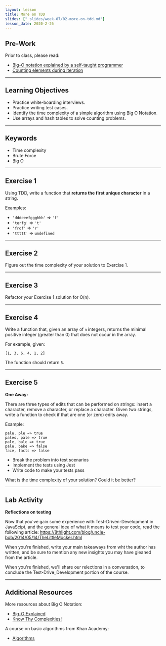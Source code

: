 ```yaml
---
layout: lesson
title: More on TDD
slides: ["_slides/week-07/02-more-on-tdd.md"]
lesson_date: 2020-2-26
---
```


## Pre-Work

Prior to class, please read:

- [Big-O notation explained by a self-taught programmer](https://justin.abrah.ms/computer-science/big-o-notation-explained.html)
- [Counting elements during iteration](https://codility.com/media/train/2-CountingElements.pdf)

---

## Learning Objectives

- Practice white-boarding interviews.
- Practice writing test cases.
- Identify the time complexity of a simple algorithm using Big O Notation.
- Use arrays and hash tables to solve counting problems.

---

## Keywords

- Time complexity
- Brute Force
- Big O

---

## Exercise 1

Using TDD, write a function that **returns the first unique character** in a string.

Examples:

- `'dddeeefggghhh'` => `'f'`
- `'terfg'` => `'t'`
- `'frof'` => `'r'`
- `'ttttt'` => `undefined`

---

## Exercise 2

Figure out the time complexity of your solution to Exercise 1.

---

## Exercise 3

Refactor your Exercise 1 solution for O(n).

---

## Exercise 4

Write a function that, given an array of `n` integers, returns the minimal positive integer (greater than 0) that does not occur in the array.

For example, given:

```
[1, 3, 6, 4, 1, 2]
```

The function should return `5`.

---

## Exercise 5

**One Away:**

There are three types of edits that can be performed on strings: insert a character, remove a character, or replace a character. Given two strings, write a function to check if that are one (or zero) edits away.

Example:

```
pale, ple => true
pales, pale => true
pale, bale => true
pale, bake => false
face, facts => false
```

- Break the problem into test scenarios
- Implement the tests using Jest
- Write code to make your tests pass

What is the time complexity of your solution? Could it be better?

---

## Lab Activity

**Reflections on testing**

Now that you've gain some experience with Test-Driven-Development in JavaScipt, and the general idea of what it means to test your code, read the following article: https://8thlight.com/blog/uncle-bob/2014/05/14/TheLittleMocker.html

When you're finished, write your main takeaways from wht the author has written, and be sure to mention any new insights you may have gleaned from the article.

When you're finished, we'll share our relections in a conversation, to conclude the Test-Drive_Development portion of the course.

---

## Additional Resources

More resources about Big O Notation:

- [Big-O Explained](https://dev.to/imjacobclark/big-o-explained)
- [Know Thy Complexities!](http://bigocheatsheet.com/)

A course on basic algorithms from Khan Academy:

- [Algorithms](https://www.khanacademy.org/computing/computer-science/algorithms)
